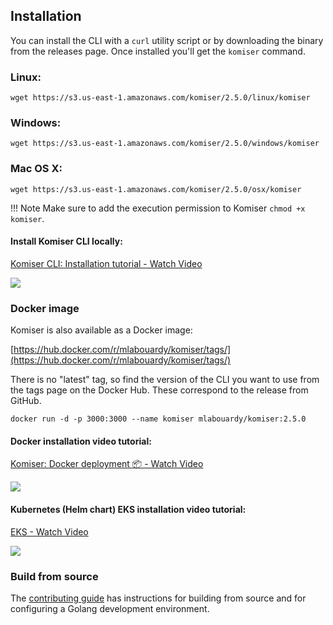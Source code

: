 ## Installation

You can install the CLI with a `curl` utility script or by downloading the binary from the releases page. Once installed you'll get the `komiser` command.

### Linux:

```
wget https://s3.us-east-1.amazonaws.com/komiser/2.5.0/linux/komiser
```

### Windows:

```
wget https://s3.us-east-1.amazonaws.com/komiser/2.5.0/windows/komiser
```

### Mac OS X:

```
wget https://s3.us-east-1.amazonaws.com/komiser/2.5.0/osx/komiser
```

!!! Note
    Make sure to add the execution permission to Komiser `chmod +x komiser`.

#### Install Komiser CLI locally:

<a href="https://www.loom.com/share/27d586a54cef49f3b394085afb119afa">
    <p>Komiser CLI: Installation tutorial  - Watch Video</p>
    <img style="max-width:300px;" src="https://cdn.loom.com/sessions/thumbnails/27d586a54cef49f3b394085afb119afa-1658241069897-with-play.gif">
  </a>

### Docker image

Komiser is also available as a Docker image:

[https://hub.docker.com/r/mlabouardy/komiser/tags/](https://hub.docker.com/r/mlabouardy/komiser/tags/)

There is no "latest" tag, so find the version of the CLI you want to use from the tags page on the Docker Hub. These correspond to the release from GitHub.

```
docker run -d -p 3000:3000 --name komiser mlabouardy/komiser:2.5.0
```

#### Docker installation video tutorial:

<a href="https://www.loom.com/share/5ce75af3a4a34dffb923f126019b0f7b">
    <p>Komiser: Docker deployment 📦 - Watch Video</p>
    <img style="max-width:300px;" src="https://cdn.loom.com/sessions/thumbnails/5ce75af3a4a34dffb923f126019b0f7b-1658315486250-with-play.gif">
  </a>

#### Kubernetes (Helm chart) EKS installation video tutorial:

<a href="https://www.loom.com/share/45277c0609cd47508d1855a73ec61309">
    <p>EKS - Watch Video</p>
    <img style="max-width:300px;" src="https://cdn.loom.com/sessions/thumbnails/45277c0609cd47508d1855a73ec61309-with-play.gif">
  </a>

### Build from source

The [contributing guide](https://docs.komiser.io/contributing) has instructions for building from source and for configuring a Golang development environment.